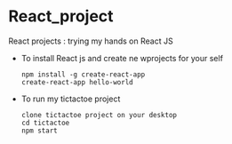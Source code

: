 # React_project
React projects : trying my hands on React JS


- To install React js and create ne wprojects for your self

      npm install -g create-react-app
      create-react-app hello-world
          
- To run my tictactoe project
    
      clone tictactoe project on your desktop
      cd tictactoe
      npm start
